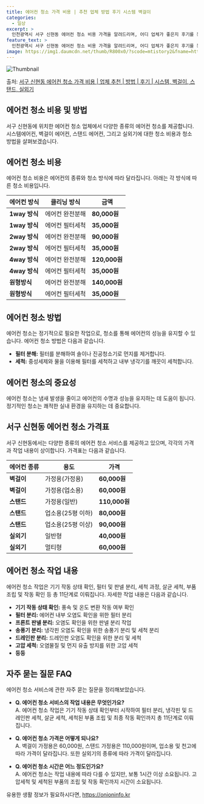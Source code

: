 ```yaml
---
title: 에어컨 청소 가격 비용 | 추천 업체 방법 후기 시스템 벽걸이
categories:
  - 일상
excerpt: >
  인천광역시 서구 신현동 에어컨 청소 비용 가격을 알려드리며, 어디 업체가 좋은지 후기를 통해 알아보겠습니다. 현재 글에서는 시스템, 벽걸이, 스탠드, 실외기 각각에 대해 청소 비용이 나와 있으니 참고하시면 되겠습니다. 에어컨 분해 청소 방법 보기 👈 클릭셀프 에어컨 청소 방법 보기👈 클릭서구 신현동 에어컨 청소 비용시스템에어컨 방식클리닝방식금액1way 방식에어컨 완전분해80,000원1way 방식에어컨 필터세척35,000원2way 방식에어컨 완전분해90,000원2way 방식에어컨 필터세척35,000원4way 방식에어컨 완전분해120,000원4way 방식에어컨 필터세척35,000원원형방식에어컨 완전분해140,000원원형방식에어컨 필터세척35,000원에어컨 청소 견적 샘플 보기 👈 클릭에어컨 냄새의 원인에어컨..
feature_text: >
  인천광역시 서구 신현동 에어컨 청소 비용 가격을 알려드리며, 어디 업체가 좋은지 후기를 통해 알아보겠습니다. 현재 글에서는 시스템, 벽걸이, 스탠드, 실외기 각각에 대해 청소 비용이 나와 있으니 참고하시면 되겠습니다. 에어컨 분해 청소 방법 보기 👈 클릭셀프 에어컨 청소 방법 보기👈 클릭서구 신현동 에어컨 청소 비용시스템에어컨 방식클리닝방식금액1way 방식에어컨 완전분해80,000원1way 방식에어컨 필터세척35,000원2way 방식에어컨 완전분해90,000원2way 방식에어컨 필터세척35,000원4way 방식에어컨 완전분해120,000원4way 방식에어컨 필터세척35,000원원형방식에어컨 완전분해140,000원원형방식에어컨 필터세척35,000원에어컨 청소 견적 샘플 보기 👈 클릭에어컨 냄새의 원인에어컨..
image: https://img1.daumcdn.net/thumb/R800x0/?scode=mtistory2&fname=https%3A%2F%2Fblog.kakaocdn.net%2Fdn%2Fb9RrHE%2FbtsHwd5mRrd%2FoKgj3FdW4IKqz32KXHm1vk%2Fimg.webp
---
```


![Thumbnail](https://img1.daumcdn.net/thumb/R800x0/?scode=mtistory2&fname=https%3A%2F%2Fblog.kakaocdn.net%2Fdn%2Fb9RrHE%2FbtsHwd5mRrd%2FoKgj3FdW4IKqz32KXHm1vk%2Fimg.webp)

<p>출처: <a href="https://onioninfo.kr/entry/%EC%84%9C%EA%B5%AC-%EC%8B%A0%ED%98%84%EB%8F%99-%EC%97%90%EC%96%B4%EC%BB%A8-%EC%B2%AD%EC%86%8C-%EA%B0%80%EA%B2%A9-%EB%B9%84%EC%9A%A9-%EC%97%85%EC%B2%B4-%EC%B6%94%EC%B2%9C-%EB%B0%A9%EB%B2%95-%ED%9B%84%EA%B8%B0-%EC%8B%9C%EC%8A%A4%ED%85%9C-%EB%B2%BD%EA%B1%B8%EC%9D%B4-%EC%8A%A4%ED%83%A0%EB%93%9C-%EC%8B%A4%EC%99%B8%EA%B8%B0" rel="dofollow">서구 신현동 에어컨 청소 가격 비용 | 업체 추천 | 방법 | 후기 | 시스템, 벽걸이, 스탠드, 실외기</a> </p>

## 에어컨 청소 비용 및 방법



서구 신현동에 위치한 에어컨 청소 업체에서 다양한 종류의 에어컨 청소를 제공합니다. 시스템에어컨, 벽걸이 에어컨, 스탠드 에어컨, 그리고
실외기에 대한 청소 비용과 청소 방법을 살펴보겠습니다.



## 에어컨 청소 비용

에어컨 청소 비용은 에어컨의 종류와 청소 방식에 따라 달라집니다. 아래는 각 방식에 따른 청소 비용입니다.

에어컨 방식 | 클리닝 방식 | 금액  
---|---|---  
**1way 방식** | 에어컨 완전분해 | **80,000원**  
**1way 방식** | 에어컨 필터세척 | **35,000원**  
**2way 방식** | 에어컨 완전분해 | **90,000원**  
**2way 방식** | 에어컨 필터세척 | **35,000원**  
**4way 방식** | 에어컨 완전분해 | **120,000원**  
**4way 방식** | 에어컨 필터세척 | **35,000원**  
**원형방식** | 에어컨 완전분해 | **140,000원**  
**원형방식** | 에어컨 필터세척 | **35,000원**  
  


## 에어컨 청소 방법

에어컨 청소는 정기적으로 필요한 작업으로, 청소를 통해 에어컨의 성능을 유지할 수 있습니다. 에어컨 청소 방법은 다음과 같습니다.

  * **필터 분해:** 필터를 분해하여 솔이나 진공청소기로 먼지를 제거합니다.
  * **세척:** 중성세제와 물을 이용해 필터를 세척하고 내부 냉각기를 깨끗이 세척합니다.



## 에어컨 청소의 중요성

에어컨 청소는 냄새 발생을 줄이고 에어컨의 수명과 성능을 유지하는 데 도움이 됩니다. 정기적인 청소는 쾌적한 실내 환경을 유지하는 데
중요합니다.



## 서구 신현동 에어컨 청소 가격표

서구 신현동에서는 다양한 종류의 에어컨 청소 서비스를 제공하고 있으며, 각각의 가격과 작업 내용이 상이합니다. 가격표는 다음과 같습니다.

에어컨 종류 | 용도 | 가격  
---|---|---  
**벽걸이** | 가정용(가정용) | **60,000원**  
**벽걸이** | 가정용(업소용) | **60,000원**  
**스탠드** | 가정용(일반) | **110,000원**  
**스탠드** | 업소용(25평 이하) | **80,000원**  
**스탠드** | 업소용(25평 이상) | **90,000원**  
**실외기** | 일반형 | **40,000원**  
**실외기** | 멀티형 | **60,000원**  
  


## 에어컨 청소 작업 내용

에어컨 청소 작업은 기기 작동 상태 확인, 필터 및 판넬 분리, 세척 과정, 살균 세척, 부품 조립 및 작동 확인 등 총 11단계로
이뤄집니다. 자세한 작업 내용은 다음과 같습니다.

  * **기기 작동 상태 확인:** 풍속 및 온도 변환 작동 여부 확인
  * **필터 분리:** 에어컨 내부 오염도 확인을 위한 필터 분리
  * **프론트 판넬 분리:** 오염도 확인을 위한 판넬 분리 작업
  * **송풍기 분리:** 냉각핀 오염도 확인을 위한 송풍기 분리 및 세척 분리
  * **드레인판 분리:** 드레인판 오염도 확인을 위한 분리 및 세척
  * **고압 세척:** 오염물질 및 먼지 유출 방지를 위한 고압 세척
  * **등등**



## 자주 묻는 질문 FAQ

에어컨 청소 서비스에 관한 자주 묻는 질문을 정리해보았습니다.

  * **Q. 에어컨 청소 서비스의 작업 내용은 무엇인가요?**  
A. 에어컨 청소 작업은 기기 작동 상태 확인부터 시작하여 필터 분리, 냉각핀 및 드레인판 세척, 살균 세척, 세척된 부품 조립 및 최종
작동 확인까지 총 11단계로 이뤄집니다.

  * **Q. 에어컨 청소 가격은 어떻게 되나요?**  
A. 벽걸이 가정용은 60,000원, 스탠드 가정용은 110,000원이며, 업소용 및 천고에 따라 가격이 달라집니다. 또한 실외기의 종류에
따라 가격이 달라집니다.

  * **Q. 에어컨 청소 시간은 어느 정도인가요?**  
A. 에어컨 청소는 작업 내용에 따라 다를 수 있지만, 보통 1시간 이상 소요됩니다. 고압세척 및 세척된 부품의 조립 및 작동 확인까지
시간이 소요됩니다.



 

유용한 생활 정보가 필요하시다면, <a href="https://onioninfo.kr" rel="dofollow">https://onioninfo.kr</a>


